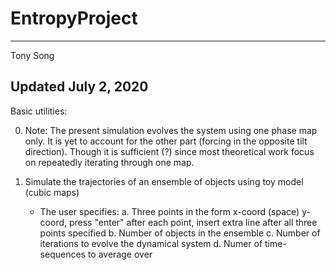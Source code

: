 # EntropyProject
-----------------------
Tony Song

Updated July 2, 2020
-----------------------
Basic utilities:

0. Note: The present simulation evolves the system using one phase map only. 
    It is yet to account for the other part (forcing in the opposite tilt direction).
    Though it is sufficient (?) since most theoretical work focus on repeatedly iterating through one map.

1. Simulate the trajectories of an ensemble of objects using toy model (cubic maps)
    - The user specifies:
      a. Three points in the form x-coord (space) y-coord, press "enter" after each point, insert extra line after all three points specified
      b. Number of objects in the ensemble
      c. Number of iterations to evolve the dynamical system
      d. Numer of time-sequences to average over
